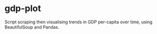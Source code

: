 # gdp-plot
Script scraping then visualising trends in GDP per-capita over time, using BeautifulSoup and Pandas. 
